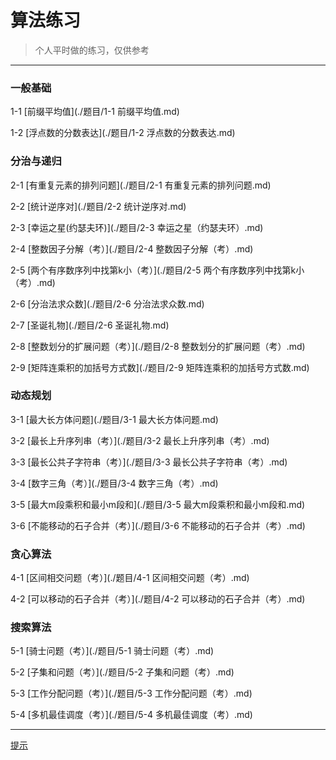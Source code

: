 
# 算法练习

> 个人平时做的练习，仅供参考

---
### 一般基础

1-1 [前缀平均值](./题目/1-1 前缀平均值.md)

1-2 [浮点数的分数表达](./题目/1-2 浮点数的分数表达.md)

###  分治与递归

2-1 [有重复元素的排列问题](./题目/2-1 有重复元素的排列问题.md)

2-2 [统计逆序对](./题目/2-2  统计逆序对.md)

2-3 [幸运之星(约瑟夫环)](./题目/2-3 幸运之星（约瑟夫环）.md)

2-4 [整数因子分解（考）](./题目/2-4 整数因子分解（考）.md)

2-5 [两个有序数序列中找第k小（考）](./题目/2-5 两个有序数序列中找第k小（考）.md)

2-6 [分治法求众数](./题目/2-6 分治法求众数.md)

2-7 [圣诞礼物](./题目/2-6 圣诞礼物.md)

2-8 [整数划分的扩展问题（考）](./题目/2-8 整数划分的扩展问题（考）.md)

2-9 [矩阵连乘积的加括号方式数](./题目/2-9 矩阵连乘积的加括号方式数.md)

### 动态规划

3-1 [最大长方体问题](./题目/3-1 最大长方体问题.md)

3-2 [最长上升序列串（考）](./题目/3-2 最长上升序列串（考）.md)

3-3 [最长公共子字符串（考）](./题目/3-3 最长公共子字符串（考）.md)

3-4 [数字三角（考）](./题目/3-4 数字三角（考）.md)

3-5 [最大m段乘积和最小m段和](./题目/3-5 最大m段乘积和最小m段和.md)

3-6 [不能移动的石子合并（考）](./题目/3-6 不能移动的石子合并（考）.md)

### 贪心算法

4-1 [区间相交问题（考）](./题目/4-1 区间相交问题（考）.md)

4-2 [可以移动的石子合并（考）](./题目/4-2 可以移动的石子合并（考）.md)

### 搜索算法

5-1 [骑士问题（考）](./题目/5-1 骑士问题（考）.md)

5-2 [子集和问题（考）](./题目/5-2 子集和问题（考）.md)

5-3 [工作分配问题（考）](./题目/5-3 工作分配问题（考）.md)

5-4 [多机最佳调度（考）](./题目/5-4 多机最佳调度（考）.md)

---
[提示](./题目/提示.md)